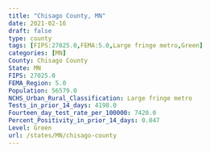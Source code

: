 ```yaml
---
title: "Chisago County, MN"
date: 2021-02-16
draft: false
type: county
tags: [FIPS:27025.0,FEMA:5.0,Large fringe metro,Green]
categories: [MN]
County: Chisago County
State: MN
FIPS: 27025.0
FEMA_Region: 5.0
Population: 56579.0
NCHS_Urban_Rural_Classification: Large fringe metro
Tests_in_prior_14_days: 4198.0
Fourteen_day_test_rate_per_100000: 7420.0
Percent_Positivity_in_prior_14_days: 0.047
Level: Green
url: /states/MN/chisago-county
---
```




